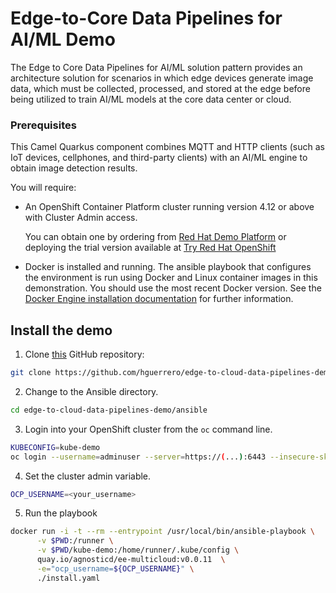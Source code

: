 # Edge-to-Core Data Pipelines for AI/ML Demo

The Edge to Core Data Pipelines for AI/ML solution pattern provides an architecture solution for scenarios in which edge devices generate image data, which must be collected,  processed, and stored at the edge before being utilized to train AI/ML  models at the core data center or cloud.

### Prerequisites

This Camel Quarkus component combines MQTT and HTTP clients (such as IoT devices, cellphones, and third-party clients) with an AI/ML engine to obtain image detection results.

You will require:

- An OpenShift Container Platform cluster running version 4.12 or above with Cluster Admin access.

  You can obtain one by ordering from [Red Hat Demo Platform](https://demo.redhat.com/catalog?search=4.12) or deploying the trial version available at [Try Red Hat OpenShift](https://www.redhat.com/en/technologies/cloud-computing/openshift/try-it)

- Docker is installed and running.
  The ansible playbook that configures the environment is run using Docker and Linux container images in this demonstration. You should use the most recent Docker version. See the [Docker Engine installation documentation](https://docs.docker.com/engine/installation/) for further information. 

## Install the demo

1. Clone [this](https://github.com/RedHat-Middleware-Workshops/camel-edge-rhte) GitHub repository:

  ```sh
  git clone https://github.com/hguerrero/edge-to-cloud-data-pipelines-demo.git
  ```

2. Change to the Ansible directory.

  ```sh
  cd edge-to-cloud-data-pipelines-demo/ansible
  ```

3. Login into your OpenShift cluster from the `oc` command line.

  ```sh
  KUBECONFIG=kube-demo
  oc login --username=adminuser --server=https://(...):6443 --insecure-skip-tls-verify=true
  ```

4. Set the cluster admin variable.

  ```sh
  OCP_USERNAME=<your_username>
  ```

5. Run the playbook

  ```sh
  docker run -i -t --rm --entrypoint /usr/local/bin/ansible-playbook \
  		-v $PWD:/runner \
  		-v $PWD/kube-demo:/home/runner/.kube/config \
  		quay.io/agnosticd/ee-multicloud:v0.0.11  \
  		-e="ocp_username=${OCP_USERNAME}" \
  		./install.yaml
  ```

  
